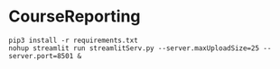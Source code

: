 # CourseReporting


```
pip3 install -r requirements.txt
nohup streamlit run streamlitServ.py --server.maxUploadSize=25 --server.port=8501 &
```
